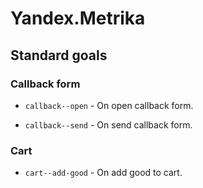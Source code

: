 # Yandex.Metrika

## Standard goals

### Callback form

- `callback--open` - On open callback form.

- `callback--send` - On send callback form.

### Cart

- `cart--add-good` - On add good to cart.
